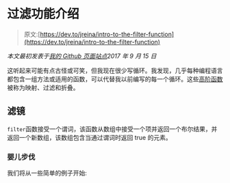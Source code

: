 # 过滤功能介绍

> 原文:[https://dev.to/jreina/intro-to-the-filter-function](https://dev.to/jreina/intro-to-the-filter-function)

*本文最初发表于[我的 Github 页面站点](http://johnnyreina.com/programming/functional/2017/09/15/intro-filter.html)2017 年 9 月 15 日*

这听起来可能有点古怪或可笑，但我现在很少写循环。我发现，几乎每种编程语言都包含一组方法或适用的函数，可以代替我以前编写的每一个循环。这些[高阶函数](https://github.com/hemanth/functional-programming-jargon#higher-order-functions-hof)被称为映射、过滤和折叠。

## [](#filter)滤镜

`filter`函数接受一个谓词，该函数从数组中接受一个项并返回一个布尔结果，并返回一个新数组，该数组包含当通过谓词时返回 true 的元素。

### [](#baby-steps)婴儿步伐

我们将从一些简单的例子开始: